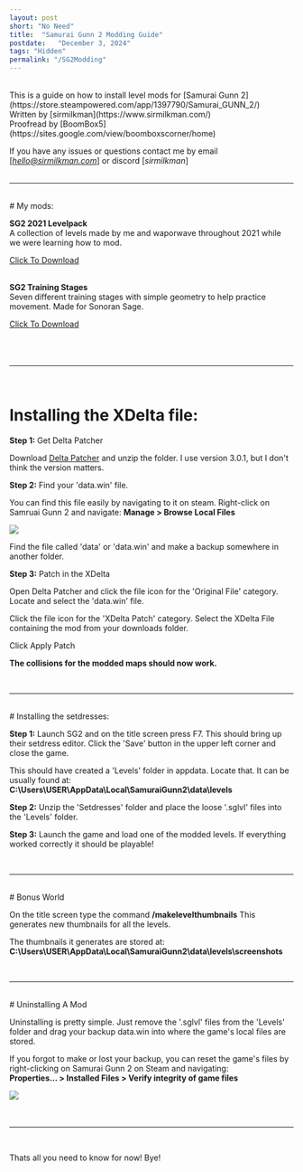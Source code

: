 ```yaml
---
layout: post
short: "No Need"
title:  "Samurai Gunn 2 Modding Guide"
postdate:   "December 3, 2024"
tags: "Hidden"
permalink: "/SG2Modding"
---
```

<br>
This is a guide on how to install level mods for [Samurai Gunn 2](https://store.steampowered.com/app/1397790/Samurai_GUNN_2/)
<br> Written by [sirmilkman](https://www.sirmilkman.com/)
<br> Proofread by [BoomBox5](https://sites.google.com/view/boomboxscorner/home)

If you have any issues or questions contact me by email [*hello@sirmilkman.com*] or discord [*sirmilkman*]
<br><br>
<hr><br>
# My mods: <br>

**SG2 2021 Levelpack**
<br>A collection of levels made by me and waporwave throughout 2021 while we were learning how to mod.<br>

<a class="button" href="../assets/blog/Other/SG2Modding/SG2 2021 Modpack.zip" download="SG2 2021 Modpack">Click To Download</a>
<br><br>

**SG2 Training Stages**
<br>Seven different training stages with simple geometry to help practice movement. Made for Sonoran Sage. <br>

<a class="button" href="../assets/blog/Other/SG2Modding/SG2 Training Stages.zip" download="SG2 Training Stages">Click To Download</a>
<br><br><br>
<br>
<hr>
<br>


# Installing the XDelta file:

**Step 1:**
Get Delta Patcher

Download [Delta Patcher](https://www.romhacking.net/utilities/704/) and unzip the folder.
I use version 3.0.1, but I don't think the version matters.
<br>

**Step 2:**
Find your 'data.win' file.

You can find this file easily by navigating to it on steam.
Right-click on Samruai Gunn 2 and navigate: **Manage > Browse Local Files**

<img class="blogImgMed" src="../assets/blog/Other/SG2Modding/FilePath.png" /><br>

Find the file called 'data' or 'data.win' and make a backup somewhere in another folder. 
<br>

**Step 3:**
Patch in the XDelta

Open Delta Patcher and click the file icon for the 'Original File' category.
Locate and select the 'data.win' file. 

Click the file icon for the 'XDelta Patch' category.
Select the XDelta File containing the mod from your downloads folder.

Click Apply Patch

**The collisions for the modded maps should now work.**

<br>
<hr>

<br>
# Installing the setdresses:

**Step 1:**
Launch SG2 and on the title screen press F7.
This should bring up their setdress editor. 
Click the 'Save' button in the upper left corner and close the game.

This should have created a 'Levels' folder in appdata. Locate that.
It can be usually found at: **C:\Users\USER\AppData\Local\SamuraiGunn2\data\levels**

**Step 2:**
Unzip the 'Setdresses' folder and place the loose '.sglvl' files into the 'Levels' folder.

**Step 3:**
Launch the game and load one of the modded levels. If everything worked correctly it should be playable!

<br>
<hr>

<br>
# Bonus World

On the title screen type the command **/makelevelthumbnails**
This generates new thumbnails for all the levels.

The thumbnails it generates are stored at: **C:\Users\USER\AppData\Local\SamuraiGunn2\data\levels\screenshots**

<br>
<hr>

<br>
# Uninstalling A Mod

Uninstalling is pretty simple. Just remove the '.sglvl' files from the 'Levels' folder and drag your backup data.win into where the game's local files are stored.

If you forgot to make or lost your backup, you can reset the game's files by right-clicking on Samurai Gunn 2 on Steam and navigating:
<br>**Properties... > Installed Files > Verify integrity of game files**

<img class="blogImg" src="../assets/blog/Other/SG2Modding/ResetPath.png" /><br>
<br>
<br>
<hr>

<br>

Thats all you need to know for now! Bye!


